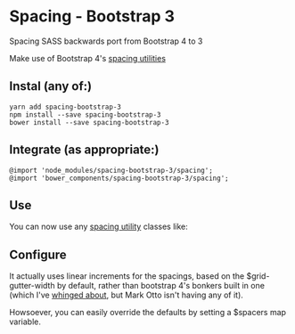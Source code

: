 # Spacing - Bootstrap 3
Spacing SASS backwards port from Bootstrap 4 to 3

Make use of Bootstrap 4's [spacing utilities](https://v4-alpha.getbootstrap.com/utilities/spacing/)

## Instal (any of:)
	yarn add spacing-bootstrap-3
	npm install --save spacing-bootstrap-3
	bower install --save spacing-bootstrap-3

## Integrate (as appropriate:)
	@import 'node_modules/spacing-bootstrap-3/spacing';
	@import 'bower_components/spacing-bootstrap-3/spacing';
	
## Use

You can now use any [spacing utility](https://v4-alpha.getbootstrap.com/utilities/spacing/) classes like:
	<div class="py-1 py-sm-2 mb-md-3"></div>
	
## Configure

It actually uses linear increments for the spacings, based on the $grid-gutter-width by default, rather than bootstrap 4's bonkers built in one (which I've [whinged about](https://github.com/twbs/bootstrap/issues/21702), but Mark Otto isn't having any of it).

Howsoever, you can easily override the defaults by setting a $spacers map variable.
